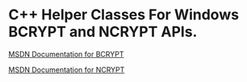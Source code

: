 # C++ Helper Classes For Windows BCRYPT and NCRYPT APIs.

[MSDN Documentation for BCRYPT](https://docs.microsoft.com/en-us/windows/win32/api/bcrypt/)

[MSDN Documentation for NCRYPT](https://docs.microsoft.com/en-us/windows/win32/api/ncrypt/)


